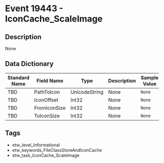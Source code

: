 # Event 19443 - IconCache_ScaleImage

## Description
None

## Data Dictionary
|Standard Name|Field Name|Type|Description|Sample Value|
|---|---|---|---|---|
|TBD|PathToIcon|UnicodeString|None|`None`|
|TBD|IconOffset|Int32|None|`None`|
|TBD|FromIconSize|Int32|None|`None`|
|TBD|ToIconSize|Int32|None|`None`|

## Tags
* etw_level_Informational
* etw_keywords_FileClassStoreAndIconCache
* etw_task_IconCache_ScaleImage